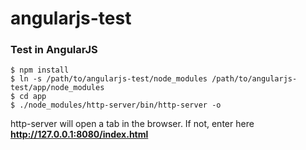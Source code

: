 # angularjs-test
### Test in AngularJS

```
$ npm install
$ ln -s /path/to/angularjs-test/node_modules /path/to/angularjs-test/app/node_modules
$ cd app
$ ./node_modules/http-server/bin/http-server -o
```

http-server will open a tab in the browser. If not, enter here **http://127.0.0.1:8080/index.html**
